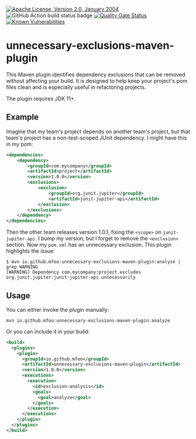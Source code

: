 [![Apache License, Version 2.0, January 2004](https://img.shields.io/github/license/mojohaus/versions-maven-plugin.svg?label=License)](http://www.apache.org/licenses/)
![GitHub Action build status badge](https://github.com/mfoo/unnecessary-exclusions-maven-plugin/actions/workflows/maven-tests.yml/badge.svg)
[![Quality Gate Status](https://sonarcloud.io/api/project_badges/measure?project=mfoo_unnecessary-exclusions-maven-plugin&metric=alert_status)](https://sonarcloud.io/summary/new_code?id=mfoo_unnecessary-exclusions-maven-plugin)
[![Known Vulnerabilities](https://snyk.io/test/github/mfoo/unnecessary-exclusions-maven-plugin/badge.svg)](https://snyk.io/test/github/mfoo/libyear-maven-plugin)

# unnecessary-exclusions-maven-plugin

This Maven plugin identifies dependency exclusions that can be removed without affecting your build. It is designed to
help keep your project's pom files clean and is especially useful in refactoring projects.

The plugin requires JDK 11+.

## Example
Imagine that my team's project depends on another team's project, but that team's project has a non-test-scoped JUnit dependency. I might have this in my pom:

```xml
<dependencies>
    <dependency>
        <groupId>com.mycompany</groupId>
        <artifactId>project</artifactId>
        <version>1.0.0</version>
        <exclusions>
            <exclusion>
                <groupId>org.junit.jupiter</groupId>
                <artifactId>junit-jupiter-api</artifactId>
            </exclusion>
        </exclusions>
    </dependency>
</dependencies>
```

Then the other team releases version 1.0.1, fixing the `<scope>` on `junit-jupiter-api`. I bump my version, but I forget to remove the `<exclusion>` section. Now my `pom.xml` has an unnecessary exclusion. This plugin highlights the issue:

```shell
$ mvn io.github.mfoo:unnecessary-exclusions-maven-plugin:analyze | grep WARNING
[WARNING] Dependency com.mycompany:project excludes org.junit.jupiter:junit-jupiter-api unnecessarily
```

## Usage
You can either invoke the plugin manually:
```shell
mvn io.github.mfoo:unnecessary-exclusions-maven-plugin:analyze
```

Or you can include it in your build:

```xml
<build>
  <plugins>
    <plugin>
      <groupId>io.github.mfoo</groupId>
      <artifactId>unnecessary-exclusions-maven-plugin</artifactId>
      <version>1.0.0</version>
      <executions>
        <execution>
          <id>exclusion-analysis</id>
          <goals>
            <goal>analyze</goal>
          </goals>
        </execution>
      </executions>
    </plugin>
  </plugins>
</build>
```